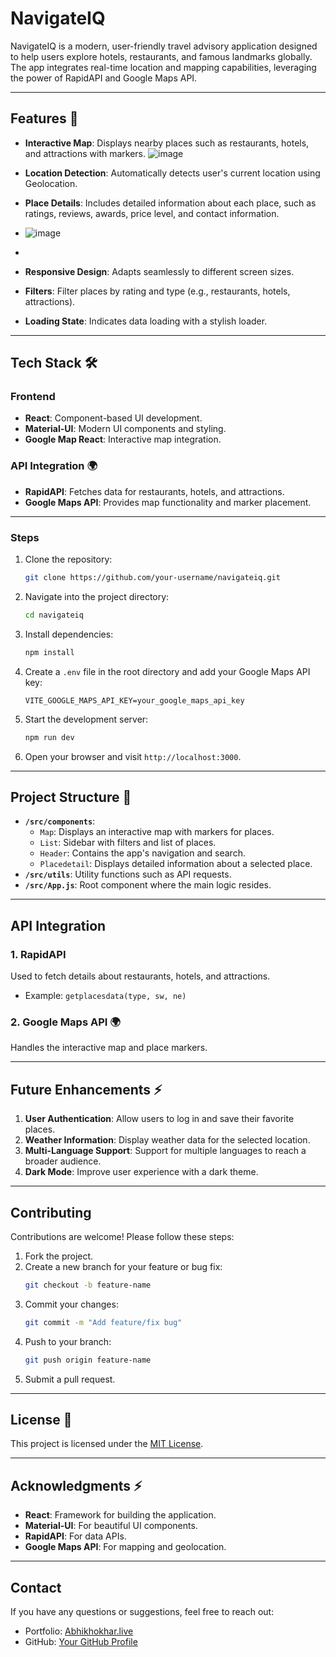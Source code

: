 # NavigateIQ

NavigateIQ is a modern, user-friendly travel advisory application designed to help users explore hotels, restaurants, and famous landmarks globally. The app integrates real-time location and mapping capabilities, leveraging the power of RapidAPI and Google Maps API.

---

## Features 🌟
- **Interactive Map**: Displays nearby places such as restaurants, hotels, and attractions with markers.
![image](https://github.com/user-attachments/assets/0ed1e2ea-952c-45b6-b10e-3a012b0e77f5)

- **Location Detection**: Automatically detects user's current location using Geolocation.
- **Place Details**: Includes detailed information about each place, such as ratings, reviews, awards, price level, and contact information.
- ![image](https://github.com/user-attachments/assets/d1dd821e-a0d2-4993-86d0-15046d6d16e8)

- 
- **Responsive Design**: Adapts seamlessly to different screen sizes.
- **Filters**: Filter places by rating and type (e.g., restaurants, hotels, attractions).
- **Loading State**: Indicates data loading with a stylish loader.

---

## Tech Stack  🛠️

### Frontend
- **React**: Component-based UI development.
- **Material-UI**: Modern UI components and styling.
- **Google Map React**: Interactive map integration.

### API Integration 🌍
- **RapidAPI**: Fetches data for restaurants, hotels, and attractions.
- **Google Maps API**: Provides map functionality and marker placement.

---

### Steps
1. Clone the repository:
   ```bash
   git clone https://github.com/your-username/navigateiq.git
   ```
2. Navigate into the project directory:
   ```bash
   cd navigateiq
   ```
3. Install dependencies:
   ```bash
   npm install
   ```
4. Create a `.env` file in the root directory and add your Google Maps API key:
   ```
   VITE_GOOGLE_MAPS_API_KEY=your_google_maps_api_key
   ```
5. Start the development server:
   ```bash
   npm run dev
   ```
6. Open your browser and visit `http://localhost:3000`.

---

## Project Structure 📂
- **`/src/components`**:
  - `Map`: Displays an interactive map with markers for places.
  - `List`: Sidebar with filters and list of places.
  - `Header`: Contains the app's navigation and search.
  - `Placedetail`: Displays detailed information about a selected place.
- **`/src/utils`**: Utility functions such as API requests.
- **`/src/App.js`**: Root component where the main logic resides.

---

## API Integration
### 1. RapidAPI
Used to fetch details about restaurants, hotels, and attractions.
- Example: `getplacesdata(type, sw, ne)`

### 2. Google Maps API 🌍
Handles the interactive map and place markers.

---

## Future Enhancements ⚡
1. **User Authentication**: Allow users to log in and save their favorite places.
2. **Weather Information**: Display weather data for the selected location.
3. **Multi-Language Support**: Support for multiple languages to reach a broader audience.
4. **Dark Mode**: Improve user experience with a dark theme.

---

## Contributing
Contributions are welcome! Please follow these steps:
1. Fork the project.
2. Create a new branch for your feature or bug fix:
   ```bash
   git checkout -b feature-name
   ```
3. Commit your changes:
   ```bash
   git commit -m "Add feature/fix bug"
   ```
4. Push to your branch:
   ```bash
   git push origin feature-name
   ```
5. Submit a pull request.

---

## License 📜
This project is licensed under the [MIT License](LICENSE).

---

## Acknowledgments ⚡
- **React**: Framework for building the application.
- **Material-UI**: For beautiful UI components.
- **RapidAPI**: For data APIs.
- **Google Maps API**: For mapping and geolocation.

---

## Contact
If you have any questions or suggestions, feel free to reach out:
- Portfolio: [Abhikhokhar.live](https://abhikhokhar.live)
- GitHub: [Your GitHub Profile](https://github.com/abhikhokhar)

